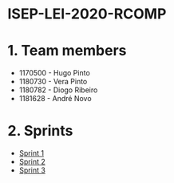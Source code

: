 # ISEP-LEI-2020-RCOMP
 
# 1. Team members #
  * 1170500 - Hugo Pinto 
  * 1180730 - Vera Pinto 
  * 1180782 - Diogo Ribeiro 
  * 1181628 - André Novo  

# 2. Sprints #
  * [Sprint 1](doc/sprint1/)
  * [Sprint 2](doc/sprint2/)
  * [Sprint 3](doc/sprint3/)

